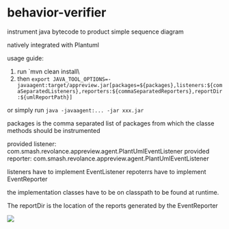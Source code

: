 behavior-verifier
=================

instrument java bytecode to product simple sequence diagram

natively integrated with Plantuml

usage guide:

1. run `mvn clean install\
2. then `export JAVA_TOOL_OPTIONS=-javaagent:target/appreview.jar[packages=${packages},listeners:${comaSeparatedListeners},reporters:${commaSeparatedReporters},reportDir:${umlReportPath}]`

or simply run `java -javaagent:... -jar xxx.jar` 

packages is the comma separated list of packages from which the classe methods should be instrumented

provided listener: com.smash.revolance.appreview.agent.PlantUmlEventListener
provided reporter: com.smash.revolance.appreview.agent.PlantUmlEventListener

listeners have to implement EventListener 
repoterrs have to implement EventReporter

the implementation classes have to be on classpath to be found at runtime.

The reportDir is the location of the reports generated by the EventReporter

![](example)
